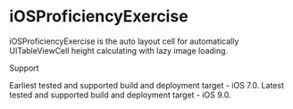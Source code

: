 # iOSProficiencyExercise


iOSProficiencyExercise is the auto layout cell for automatically UITableViewCell height calculating with lazy image loading.


Support

Earliest tested and supported build and deployment target - iOS 7.0. Latest tested and supported build and deployment target - iOS 9.0.



